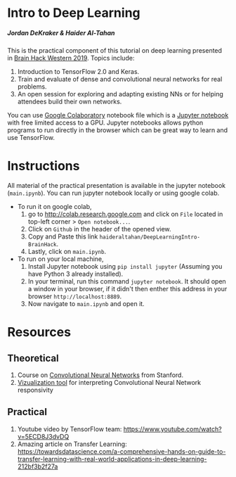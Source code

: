 # Intro to Deep Learning
##### Jordan DeKraker & Haider Al-Tahan

This is the practical component of this tutorial on deep learning presented in [Brain Hack Western 2019]('https://brainhackwestern.github.io'). Topics include:

1.   Introduction to TensorFlow 2.0 and Keras. 
2.   Train and evaluate  of dense and convolutional neural networks for real problems.
3.   An open session for exploring and adapting existing NNs or for helping attendees build their own networks.

You can use [Google Colaboratory]('http://colab.research.google.com') notebook file which is a [Jupyter notebook]('https://jupyter.org/') with free limited access to a GPU. Jupyter notebooks allows python programs to run directly in the browser which can be great way to learn and use TensorFlow.

# Instructions

All material of the practical presentation is available in the jupyter notebook (`main.ipynb`). You can run jupyter notebook locally or using google colab.
* To run it on google colab,
    1. go to http://colab.research.google.com and click on `File` located in top-left corner > `Open notebook...`.
    2. Click on `Github` in the header of the opened view.
    3. Copy and Paste this link `haideraltahan/DeepLearningIntro-BrainHack`.
    4. Lastly, click on `main.ipynb`.
* To run on your local machine,
    1. Install Jupyter notebook using `pip install jupyter` (Assuming you have Python 3 already installed).
    2. In your terminal, run this command `jupyter notebook`. It should open a window in your browser, if it didn't then enther this address in your browser `http://localhost:8889`.
    3. Now navigate to `main.ipynb` and open it.

# Resources
## Theoretical
1. Course on [Convolutional Neural Networks](http://cs231n.stanford.edu/) from Stanford.
2. [Vizualization tool](https://distill.pub/2018/building-blocks/) for interpreting Convolutional Neural Network responsivity

## Practical
1. Youtube video by TensorFlow team: https://www.youtube.com/watch?v=5ECD8J3dvDQ
2. Amazing article on Transfer Learning: https://towardsdatascience.com/a-comprehensive-hands-on-guide-to-transfer-learning-with-real-world-applications-in-deep-learning-212bf3b2f27a

